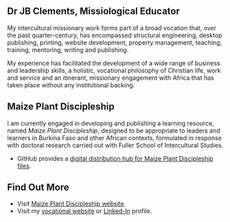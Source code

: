 ## Dr JB Clements, Missiological Educator

My intercultural missionary work forms part of a broad vocation that, over the past quarter-century, has encompassed structural engineering, desktop publishing, printing, website development, property management, teaching, training, mentoring, writing and publishing.

My experience has facilitated the development of a wide range of business and leadership skills, a holistic, vocational philosophy of Christian life, work and service and an itinerant, missionary engagement with Africa that has taken place without any institutional backing.

## Maize Plant Discipleship

I am currently engaged in developing and publishing a learning resource, named *Maize Plant Discipleship*, designed to be appropriate to leaders and learners in Burkina Faso and other African contexts, formulated in response with doctoral research carried out with Fuller School of Intercultural Studies.

- GitHub provides a [digital distribution hub for Maize Plant Discipleship files][hub].

##  Find Out More

- Visit [Maize Plant Discipleship website][].
- Visit my [vocational website][] or [Linked-In][] profile.


[Maize Plant Discipleship website]: http://maizeplantdiscipleship.wordpress.com
[vocational website]: http://jbclements.wordpress.com/
[Linked-In]: http://uk.linkedin.com/in/jbclements/
[@johnbrc]: http://johnbrc.github.io
[hub]: http://johnbrc.github.io/MPD-Distribution/
